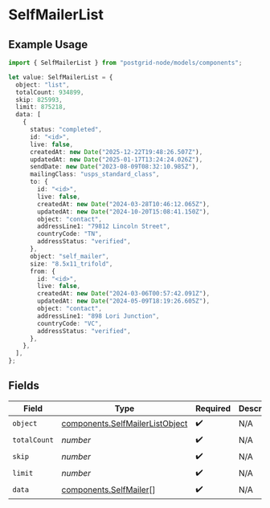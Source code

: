 # SelfMailerList

## Example Usage

```typescript
import { SelfMailerList } from "postgrid-node/models/components";

let value: SelfMailerList = {
  object: "list",
  totalCount: 934899,
  skip: 825993,
  limit: 875218,
  data: [
    {
      status: "completed",
      id: "<id>",
      live: false,
      createdAt: new Date("2025-12-22T19:48:26.507Z"),
      updatedAt: new Date("2025-01-17T13:24:24.026Z"),
      sendDate: new Date("2023-08-09T08:32:10.985Z"),
      mailingClass: "usps_standard_class",
      to: {
        id: "<id>",
        live: false,
        createdAt: new Date("2024-03-28T10:46:12.065Z"),
        updatedAt: new Date("2024-10-20T15:08:41.150Z"),
        object: "contact",
        addressLine1: "79812 Lincoln Street",
        countryCode: "TN",
        addressStatus: "verified",
      },
      object: "self_mailer",
      size: "8.5x11_trifold",
      from: {
        id: "<id>",
        live: false,
        createdAt: new Date("2024-03-06T00:57:42.091Z"),
        updatedAt: new Date("2024-05-09T18:19:26.605Z"),
        object: "contact",
        addressLine1: "898 Lori Junction",
        countryCode: "VC",
        addressStatus: "verified",
      },
    },
  ],
};
```

## Fields

| Field                                                                              | Type                                                                               | Required                                                                           | Description                                                                        |
| ---------------------------------------------------------------------------------- | ---------------------------------------------------------------------------------- | ---------------------------------------------------------------------------------- | ---------------------------------------------------------------------------------- |
| `object`                                                                           | [components.SelfMailerListObject](../../models/components/selfmailerlistobject.md) | :heavy_check_mark:                                                                 | N/A                                                                                |
| `totalCount`                                                                       | *number*                                                                           | :heavy_check_mark:                                                                 | N/A                                                                                |
| `skip`                                                                             | *number*                                                                           | :heavy_check_mark:                                                                 | N/A                                                                                |
| `limit`                                                                            | *number*                                                                           | :heavy_check_mark:                                                                 | N/A                                                                                |
| `data`                                                                             | [components.SelfMailer](../../models/components/selfmailer.md)[]                   | :heavy_check_mark:                                                                 | N/A                                                                                |